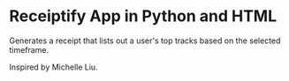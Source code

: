 # Receiptify App in Python and HTML

Generates a receipt that lists out a user's top tracks based on the selected timeframe.

Inspired by Michelle Liu.